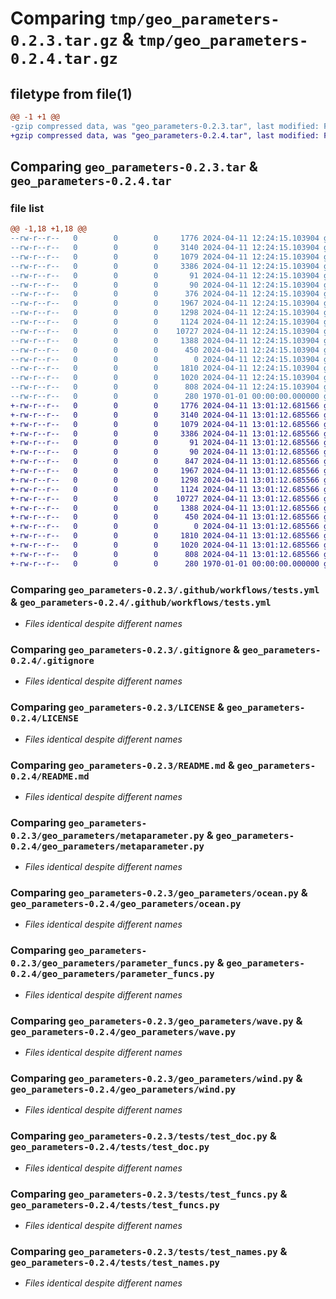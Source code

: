 # Comparing `tmp/geo_parameters-0.2.3.tar.gz` & `tmp/geo_parameters-0.2.4.tar.gz`

## filetype from file(1)

```diff
@@ -1 +1 @@
-gzip compressed data, was "geo_parameters-0.2.3.tar", last modified: Fri Jan  1 00:00:00 2016, max compression
+gzip compressed data, was "geo_parameters-0.2.4.tar", last modified: Fri Jan  1 00:00:00 2016, max compression
```

## Comparing `geo_parameters-0.2.3.tar` & `geo_parameters-0.2.4.tar`

### file list

```diff
@@ -1,18 +1,18 @@
--rw-r--r--   0        0        0     1776 2024-04-11 12:24:15.103904 geo_parameters-0.2.3/.github/workflows/tests.yml
--rw-r--r--   0        0        0     3140 2024-04-11 12:24:15.103904 geo_parameters-0.2.3/.gitignore
--rw-r--r--   0        0        0     1079 2024-04-11 12:24:15.103904 geo_parameters-0.2.3/LICENSE
--rw-r--r--   0        0        0     3386 2024-04-11 12:24:15.103904 geo_parameters-0.2.3/README.md
--rw-r--r--   0        0        0       91 2024-04-11 12:24:15.103904 geo_parameters-0.2.3/environment.yml
--rw-r--r--   0        0        0       90 2024-04-11 12:24:15.103904 geo_parameters-0.2.3/geo_parameters/__init__.py
--rw-r--r--   0        0        0      376 2024-04-11 12:24:15.103904 geo_parameters-0.2.3/geo_parameters/grid.py
--rw-r--r--   0        0        0     1967 2024-04-11 12:24:15.103904 geo_parameters-0.2.3/geo_parameters/metaparameter.py
--rw-r--r--   0        0        0     1298 2024-04-11 12:24:15.103904 geo_parameters-0.2.3/geo_parameters/ocean.py
--rw-r--r--   0        0        0     1124 2024-04-11 12:24:15.103904 geo_parameters-0.2.3/geo_parameters/parameter_funcs.py
--rw-r--r--   0        0        0    10727 2024-04-11 12:24:15.103904 geo_parameters-0.2.3/geo_parameters/wave.py
--rw-r--r--   0        0        0     1388 2024-04-11 12:24:15.103904 geo_parameters-0.2.3/geo_parameters/wind.py
--rw-r--r--   0        0        0      450 2024-04-11 12:24:15.103904 geo_parameters-0.2.3/pyproject.toml
--rw-r--r--   0        0        0        0 2024-04-11 12:24:15.103904 geo_parameters-0.2.3/tests/__init__.py
--rw-r--r--   0        0        0     1810 2024-04-11 12:24:15.103904 geo_parameters-0.2.3/tests/test_doc.py
--rw-r--r--   0        0        0     1020 2024-04-11 12:24:15.103904 geo_parameters-0.2.3/tests/test_funcs.py
--rw-r--r--   0        0        0      808 2024-04-11 12:24:15.103904 geo_parameters-0.2.3/tests/test_names.py
--rw-r--r--   0        0        0      280 1970-01-01 00:00:00.000000 geo_parameters-0.2.3/PKG-INFO
+-rw-r--r--   0        0        0     1776 2024-04-11 13:01:12.681566 geo_parameters-0.2.4/.github/workflows/tests.yml
+-rw-r--r--   0        0        0     3140 2024-04-11 13:01:12.685566 geo_parameters-0.2.4/.gitignore
+-rw-r--r--   0        0        0     1079 2024-04-11 13:01:12.685566 geo_parameters-0.2.4/LICENSE
+-rw-r--r--   0        0        0     3386 2024-04-11 13:01:12.685566 geo_parameters-0.2.4/README.md
+-rw-r--r--   0        0        0       91 2024-04-11 13:01:12.685566 geo_parameters-0.2.4/environment.yml
+-rw-r--r--   0        0        0       90 2024-04-11 13:01:12.685566 geo_parameters-0.2.4/geo_parameters/__init__.py
+-rw-r--r--   0        0        0      847 2024-04-11 13:01:12.685566 geo_parameters-0.2.4/geo_parameters/grid.py
+-rw-r--r--   0        0        0     1967 2024-04-11 13:01:12.685566 geo_parameters-0.2.4/geo_parameters/metaparameter.py
+-rw-r--r--   0        0        0     1298 2024-04-11 13:01:12.685566 geo_parameters-0.2.4/geo_parameters/ocean.py
+-rw-r--r--   0        0        0     1124 2024-04-11 13:01:12.685566 geo_parameters-0.2.4/geo_parameters/parameter_funcs.py
+-rw-r--r--   0        0        0    10727 2024-04-11 13:01:12.685566 geo_parameters-0.2.4/geo_parameters/wave.py
+-rw-r--r--   0        0        0     1388 2024-04-11 13:01:12.685566 geo_parameters-0.2.4/geo_parameters/wind.py
+-rw-r--r--   0        0        0      450 2024-04-11 13:01:12.685566 geo_parameters-0.2.4/pyproject.toml
+-rw-r--r--   0        0        0        0 2024-04-11 13:01:12.685566 geo_parameters-0.2.4/tests/__init__.py
+-rw-r--r--   0        0        0     1810 2024-04-11 13:01:12.685566 geo_parameters-0.2.4/tests/test_doc.py
+-rw-r--r--   0        0        0     1020 2024-04-11 13:01:12.685566 geo_parameters-0.2.4/tests/test_funcs.py
+-rw-r--r--   0        0        0      808 2024-04-11 13:01:12.685566 geo_parameters-0.2.4/tests/test_names.py
+-rw-r--r--   0        0        0      280 1970-01-01 00:00:00.000000 geo_parameters-0.2.4/PKG-INFO
```

### Comparing `geo_parameters-0.2.3/.github/workflows/tests.yml` & `geo_parameters-0.2.4/.github/workflows/tests.yml`

 * *Files identical despite different names*

### Comparing `geo_parameters-0.2.3/.gitignore` & `geo_parameters-0.2.4/.gitignore`

 * *Files identical despite different names*

### Comparing `geo_parameters-0.2.3/LICENSE` & `geo_parameters-0.2.4/LICENSE`

 * *Files identical despite different names*

### Comparing `geo_parameters-0.2.3/README.md` & `geo_parameters-0.2.4/README.md`

 * *Files identical despite different names*

### Comparing `geo_parameters-0.2.3/geo_parameters/metaparameter.py` & `geo_parameters-0.2.4/geo_parameters/metaparameter.py`

 * *Files identical despite different names*

### Comparing `geo_parameters-0.2.3/geo_parameters/ocean.py` & `geo_parameters-0.2.4/geo_parameters/ocean.py`

 * *Files identical despite different names*

### Comparing `geo_parameters-0.2.3/geo_parameters/parameter_funcs.py` & `geo_parameters-0.2.4/geo_parameters/parameter_funcs.py`

 * *Files identical despite different names*

### Comparing `geo_parameters-0.2.3/geo_parameters/wave.py` & `geo_parameters-0.2.4/geo_parameters/wave.py`

 * *Files identical despite different names*

### Comparing `geo_parameters-0.2.3/geo_parameters/wind.py` & `geo_parameters-0.2.4/geo_parameters/wind.py`

 * *Files identical despite different names*

### Comparing `geo_parameters-0.2.3/tests/test_doc.py` & `geo_parameters-0.2.4/tests/test_doc.py`

 * *Files identical despite different names*

### Comparing `geo_parameters-0.2.3/tests/test_funcs.py` & `geo_parameters-0.2.4/tests/test_funcs.py`

 * *Files identical despite different names*

### Comparing `geo_parameters-0.2.3/tests/test_names.py` & `geo_parameters-0.2.4/tests/test_names.py`

 * *Files identical despite different names*

